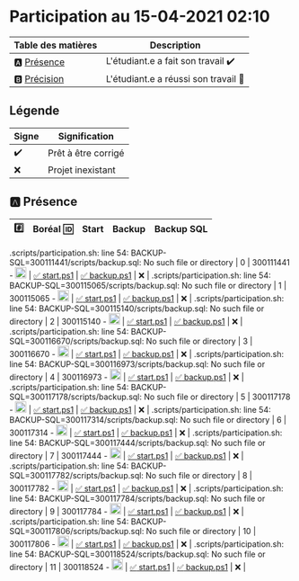# Participation au 15-04-2021 02:10

| Table des matières            | Description                                             |
|-------------------------------|---------------------------------------------------------|
| :a: [Présence](#a-présence)   | L'étudiant.e a fait son travail    :heavy_check_mark:   |
| :b: [Précision](#b-précision) | L'étudiant.e a réussi son travail  :tada:               |

## Légende

| Signe              | Signification                 |
|--------------------|-------------------------------|
| :heavy_check_mark: | Prêt à être corrigé           |
| :x:                | Projet inexistant             |

## :a: Présence

|:hash:| Boréal :id:                | Start       | Backup | Backup SQL |
|------|----------------------------|-------------|--------|------------|
.scripts/participation.sh: line 54: BACKUP-SQL=300111441/scripts/backup.sql: No such file or directory
| 0 | 300111441 - <image src='https://avatars0.githubusercontent.com/u/55207099?s=460&v=4' width=20 height=20></image> | [:white_check_mark: start.ps1](../300111441/start.ps1) | [:white_check_mark: backup.ps1](../300111441/backup.ps1) | :x: |
.scripts/participation.sh: line 54: BACKUP-SQL=300115065/scripts/backup.sql: No such file or directory
| 1 | 300115065 - <image src='https://avatars0.githubusercontent.com/u/54910778?s=460&v=4' width=20 height=20></image> | [:white_check_mark: start.ps1](../300115065/start.ps1) | [:white_check_mark: backup.ps1](../300115065/backup.ps1) | :x: |
.scripts/participation.sh: line 54: BACKUP-SQL=300115140/scripts/backup.sql: No such file or directory
| 2 | 300115140 - <image src='https://avatars0.githubusercontent.com/u/54910329?s=460&v=4' width=20 height=20></image> | [:white_check_mark: start.ps1](../300115140/start.ps1) | [:white_check_mark: backup.ps1](../300115140/backup.ps1) | :x: |
.scripts/participation.sh: line 54: BACKUP-SQL=300116670/scripts/backup.sql: No such file or directory
| 3 | 300116670 - <image src='https://avatars0.githubusercontent.com/u/55238107?s=460&v=4' width=20 height=20></image> | [:white_check_mark: start.ps1](../300116670/start.ps1) | [:white_check_mark: backup.ps1](../300116670/backup.ps1) | :x: |
.scripts/participation.sh: line 54: BACKUP-SQL=300116973/scripts/backup.sql: No such file or directory
| 4 | 300116973 - <image src='https://avatars0.githubusercontent.com/u/54910252?s=460&v=4' width=20 height=20></image> | [:white_check_mark: start.ps1](../300116973/start.ps1) | [:white_check_mark: backup.ps1](../300116973/backup.ps1) | :x: |
.scripts/participation.sh: line 54: BACKUP-SQL=300117178/scripts/backup.sql: No such file or directory
| 5 | 300117178 - <image src='https://avatars0.githubusercontent.com/u/54910937?s=460&v=4' width=20 height=20></image> | [:white_check_mark: start.ps1](../300117178/start.ps1) | [:white_check_mark: backup.ps1](../300117178/backup.ps1) | :x: |
.scripts/participation.sh: line 54: BACKUP-SQL=300117314/scripts/backup.sql: No such file or directory
| 6 | 300117314 - <image src='https://avatars0.githubusercontent.com/u/54910700?s=460&v=4' width=20 height=20></image> | [:white_check_mark: start.ps1](../300117314/start.ps1) | [:white_check_mark: backup.ps1](../300117314/backup.ps1) | :x: |
.scripts/participation.sh: line 54: BACKUP-SQL=300117444/scripts/backup.sql: No such file or directory
| 7 | 300117444 - <image src='https://avatars0.githubusercontent.com/u/54910261?s=460&v=4' width=20 height=20></image> | [:white_check_mark: start.ps1](../300117444/start.ps1) | [:white_check_mark: backup.ps1](../300117444/backup.ps1) | :x: |
.scripts/participation.sh: line 54: BACKUP-SQL=300117782/scripts/backup.sql: No such file or directory
| 8 | 300117782 - <image src='https://avatars0.githubusercontent.com/u/56364697?s=460&v=4' width=20 height=20></image> | [:white_check_mark: start.ps1](../300117782/start.ps1) | [:white_check_mark: backup.ps1](../300117782/backup.ps1) | :x: |
.scripts/participation.sh: line 54: BACKUP-SQL=300117784/scripts/backup.sql: No such file or directory
| 9 | 300117784 - <image src='https://avatars0.githubusercontent.com/u/54910102?s=460&v=4' width=20 height=20></image> | [:white_check_mark: start.ps1](../300117784/start.ps1) | [:white_check_mark: backup.ps1](../300117784/backup.ps1) | :x: |
.scripts/participation.sh: line 54: BACKUP-SQL=300117806/scripts/backup.sql: No such file or directory
| 10 | 300117806 - <image src='https://avatars0.githubusercontent.com/u/54910103?s=460&v=4' width=20 height=20></image> | [:white_check_mark: start.ps1](../300117806/start.ps1) | [:white_check_mark: backup.ps1](../300117806/backup.ps1) | :x: |
.scripts/participation.sh: line 54: BACKUP-SQL=300118524/scripts/backup.sql: No such file or directory
| 11 | 300118524 - <image src='https://avatars0.githubusercontent.com/u/56364857?s=460&v=4' width=20 height=20></image> | [:white_check_mark: start.ps1](../300118524/start.ps1) | [:white_check_mark: backup.ps1](../300118524/backup.ps1) | :x: |
